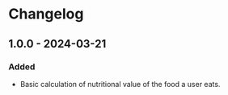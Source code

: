 # Changelog

## 1.0.0 - 2024-03-21

### Added

* Basic calculation of nutritional value of the food a user eats.
